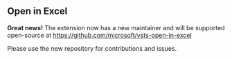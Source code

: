 ## Open in Excel ##

**Great news!** The extension now has a new maintainer and will be supported open-source at https://github.com/microsoft/vsts-open-in-excel

Please use the new repository for contributions and issues.
